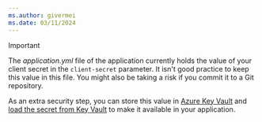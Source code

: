 ```yaml
---
ms.author: givermei
ms.date: 03/11/2024
---
```


> [!IMPORTANT]
> The *application.yml* file of the application currently holds the value of your client secret in the `client-secret` parameter. It isn't good practice to keep this value in this file. You might also be taking a risk if you commit it to a Git repository.
>
> As an extra security step, you can store this value in [Azure Key Vault](/azure/key-vault/general/basic-concepts) and [load the secret from Key Vault](../../spring-framework/configure-spring-boot-starter-java-app-with-azure-key-vault.md) to make it available in your application.
